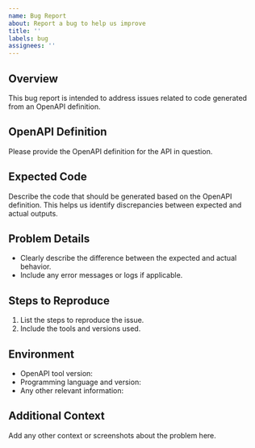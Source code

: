 ```yaml
---
name: Bug Report
about: Report a bug to help us improve
title: ''
labels: bug
assignees: ''
---
```


## Overview
This bug report is intended to address issues related to code generated from an OpenAPI definition.

## OpenAPI Definition
Please provide the OpenAPI definition for the API in question.


## Expected Code
Describe the code that should be generated based on the OpenAPI definition. This helps us identify discrepancies between expected and actual outputs.

## Problem Details
- Clearly describe the difference between the expected and actual behavior.
- Include any error messages or logs if applicable.

## Steps to Reproduce
1. List the steps to reproduce the issue.
2. Include the tools and versions used.

## Environment
- OpenAPI tool version:
- Programming language and version:
- Any other relevant information:

## Additional Context
Add any other context or screenshots about the problem here.